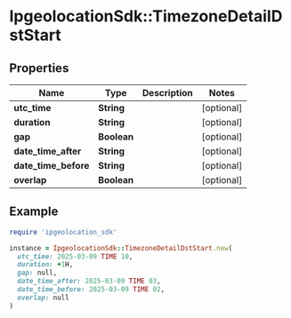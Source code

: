 # IpgeolocationSdk::TimezoneDetailDstStart

## Properties

| Name | Type | Description | Notes |
| ---- | ---- | ----------- | ----- |
| **utc_time** | **String** |  | [optional] |
| **duration** | **String** |  | [optional] |
| **gap** | **Boolean** |  | [optional] |
| **date_time_after** | **String** |  | [optional] |
| **date_time_before** | **String** |  | [optional] |
| **overlap** | **Boolean** |  | [optional] |

## Example

```ruby
require 'ipgeolocation_sdk'

instance = IpgeolocationSdk::TimezoneDetailDstStart.new(
  utc_time: 2025-03-09 TIME 10,
  duration: +1H,
  gap: null,
  date_time_after: 2025-03-09 TIME 03,
  date_time_before: 2025-03-09 TIME 02,
  overlap: null
)
```

